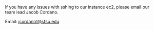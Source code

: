If you have any issues with sshing to our instance ec2, please email our team lead Jacob Cordano.

Email:
jcordano1@sfsu.edu
